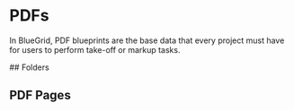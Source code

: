 # PDFs
<p>
In BlueGrid, PDF blueprints are the base data that every project must have for users to perform take-off or markup tasks.
</p>
## Folders
<procedure title="Create a folder" id="create-a-folder">
<step>
</step>
</procedure>

## PDF Pages